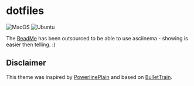 dotfiles
========

![MacOS](https://github.com/kakulukia/dotfiles/workflows/MacOS/badge.svg)
![Ubuntu](https://github.com/kakulukia/dotfiles/workflows/Ubuntu/badge.svg)

The [ReadMe](https://kakulukia.github.io/dotfiles/) has been outsourced 
to be able to use asciinema - showing is easier then telling. :)

Disclaimer
------------

This theme was inspired 
by [PowerlinePlain](<https://github.com/Bash-it/bash-it/blob/master/themes/powerline-plain/powerline-plain.theme.bash>) 
and based on [BulletTrain](<https://github.com/caiogondim/bullet-train-oh-my-zsh-theme>).
